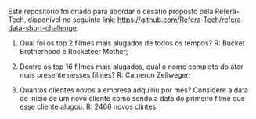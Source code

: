 Este repositório foi criado para abordar o desafio proposto pela Refera-Tech, disponível no seguinte link: https://github.com/Refera-Tech/refera-data-short-challenge.
    

1) Qual foi os top 2 filmes mais alugados de todos os tempos?
R: Bucket Brotherhood e Rocketeer Mother;

2) Dentre os top 16 filmes mais alugados, qual o nome completo do ator mais presente nesses filmes?
R: Cameron Zellweger;

3) Quantos clientes novos a empresa adquiriu por mês? Considere a data de início de um novo cliente como sendo a data do primeiro filme que esse cliente alugou.
R: 2466 novos clintes; 
